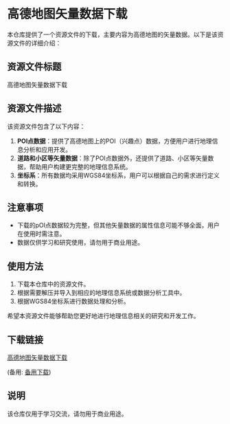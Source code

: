 # 高德地图矢量数据下载

本仓库提供了一个资源文件的下载，主要内容为高德地图的矢量数据。以下是该资源文件的详细介绍：

## 资源文件标题
高德地图矢量数据下载

## 资源文件描述
该资源文件包含了以下内容：

1. **POI点数据**：提供了高德地图上的POI（兴趣点）数据，方便用户进行地理信息分析和应用开发。
2. **道路和小区等矢量数据**：除了POI点数据外，还提供了道路、小区等矢量数据，帮助用户构建更完整的地理信息系统。
3. **坐标系**：所有数据均采用WGS84坐标系，用户可以根据自己的需求进行定义和转换。

## 注意事项
- 下载的pOI点数据较为完整，但其他矢量数据的属性信息可能不够全面，用户在使用时需注意。
- 数据仅供学习和研究使用，请勿用于商业用途。

## 使用方法
1. 下载本仓库中的资源文件。
2. 根据需要解压并导入到相应的地理信息系统或数据分析工具中。
3. 根据WGS84坐标系进行数据处理和分析。

希望本资源文件能够帮助您更好地进行地理信息相关的研究和开发工作。

## 下载链接
[高德地图矢量数据下载](https://pan.quark.cn/s/b5248b66a02d) 

(备用: [备用下载](https://pan.baidu.com/s/1e6L60Ac63m4iNzhR4GrRyA?pwd=1234))

## 说明

该仓库仅用于学习交流，请勿用于商业用途。
